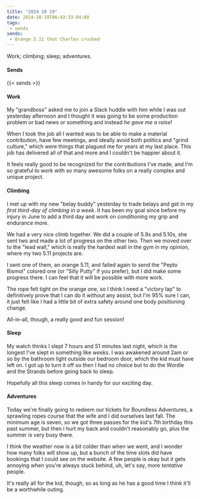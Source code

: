 ```yaml
---
title: "2024 10 19"
date: 2024-10-19T06:43:33-04:00
tags:
 - sends
sends:
 - Orange 5.11 that Charles crushed
---
```


Work; climbing; sleep; adventures.<!--more-->

#### Sends

{{< sends >}}

#### Work

My "grandboss" asked me to join a Slack huddle with him while I was out
yesterday afternoon and I thought it was going to be some production problem or
bad news or something and instead *he gave me a raise*!

When I took the job all I wanted was to be able to make a material contribution,
have few meetings, and ideally avoid both politics and "grind culture," which
were things that plagued me for years at my last place. This job has delivered
all of that and more and I couldn't be happier about it.

It feels really good to be recognized for the contributions I've made, and I'm
so grateful to work with so many awesome folks on a really complex and unique
project.

#### Climbing

I met up with my new "belay buddy" yesterday to trade belays and get in my
*first third-day of climbing in a week*. It has been my goal since before my
injury in June to add a third day and work on conditioning my grip and endurance
more.

We had a very nice climb together. We did a couple of 5.9s and 5.10s, she sent
two and made a lot of progress on the other two. Then we moved over to the "lead
wall," which is really the hardest wall in the gym in my opinion, where my two
5.11 projects are.

I sent one of them, an orange 5.11, and failed again to send the "Pepto Bismol"
colored one (or "Silly Putty" if you prefer), but I did make some progress
there. I can feel that it will be possible with more work.

The rope felt tight on the orange one, so I think I need a "victory lap" to
definitively prove that I can do it without any assist, but I'm 95% sure I can,
it just felt like I had a little bit of extra safety around one body positioning
change.

All-in-all, though, a really good and fun session!

#### Sleep

My watch thinks I slept 7 hours and 51 minutes last night, which is the longest
I've slept in something like *weeks*. I was awakened around 2am or so by the
bathroom light outside our bedroom door, which the kid must have left on. I got
up to turn it off so then I had no choice but to do the Wordle and the Strands
before going back to sleep.

Hopefully all this sleep comes in handy for our exciting day.

#### Adventures

Today we're finally going to redeem our tickets for Boundless Adventures, a
sprawling ropes course that the wife and I did ourselves last fall. The minimum
age is seven, so we got three passes for the kid's 7th birthday this past
summer, but then I hurt my back and couldn't reasonably go, plus the summer is
very busy there.

I think the weather now is a bit colder than when we went, and I wonder how many
folks will show up, but a bunch of the time slots did have bookings that I could
see on the website. A few people is okay but it gets annoying when you're always
stuck behind, uh, let's say, more *tentative* people.

It's really all for the kid, though, so as long as he has a good time I think
it'll be a worthwhile outing.
